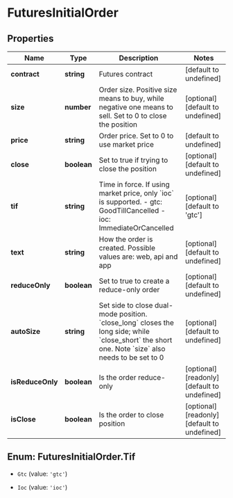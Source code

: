 # FuturesInitialOrder

## Properties

Name | Type | Description | Notes
------------ | ------------- | ------------- | -------------
**contract** | **string** | Futures contract | [default to undefined]
**size** | **number** | Order size. Positive size means to buy, while negative one means to sell. Set to 0 to close the position | [optional] [default to undefined]
**price** | **string** | Order price. Set to 0 to use market price | [default to undefined]
**close** | **boolean** | Set to true if trying to close the position | [optional] [default to undefined]
**tif** | **string** | Time in force. If using market price, only &#x60;ioc&#x60; is supported.  - gtc: GoodTillCancelled - ioc: ImmediateOrCancelled | [optional] [default to &#39;gtc&#39;]
**text** | **string** | How the order is created. Possible values are: web, api and app | [optional] [default to undefined]
**reduceOnly** | **boolean** | Set to true to create a reduce-only order | [optional] [default to undefined]
**autoSize** | **string** | Set side to close dual-mode position. &#x60;close_long&#x60; closes the long side; while &#x60;close_short&#x60; the short one. Note &#x60;size&#x60; also needs to be set to 0 | [optional] [default to undefined]
**isReduceOnly** | **boolean** | Is the order reduce-only | [optional] [readonly] [default to undefined]
**isClose** | **boolean** | Is the order to close position | [optional] [readonly] [default to undefined]

## Enum: FuturesInitialOrder.Tif

* `Gtc` (value: `'gtc'`)

* `Ioc` (value: `'ioc'`)


